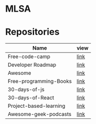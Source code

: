 # MLSA

# Repositories

| Name                                    | view         | 
|-----------------------------------------|--------------|
| Free-code-camp | [link](https://github.com/freeCodeCamp/freeCodeCamp) |  
| Developer Roadmap | [link](https://github.com/kamranahmedse/developer-roadmap)|  
| Awesome | [link](https://github.com/sindresorhus/awesome)  |
| Free-programming-Books | [link](https://github.com/EbookFoundation/free-programming-books)|  
| 30-days-of-js | [link](https://github.com/Asabeneh/30-Days-Of-JavaScript) |
| 30-days-of-React | [link](https://github.com/Asabeneh/30-Days-Of-React) |   
| Project-based-learning | [link](https://github.com/tuvtran/project-based-learning)  |    
| Awesome-geek-podcasts | [link](https://github.com/guipdutra/awesome-geek-podcasts)|  

